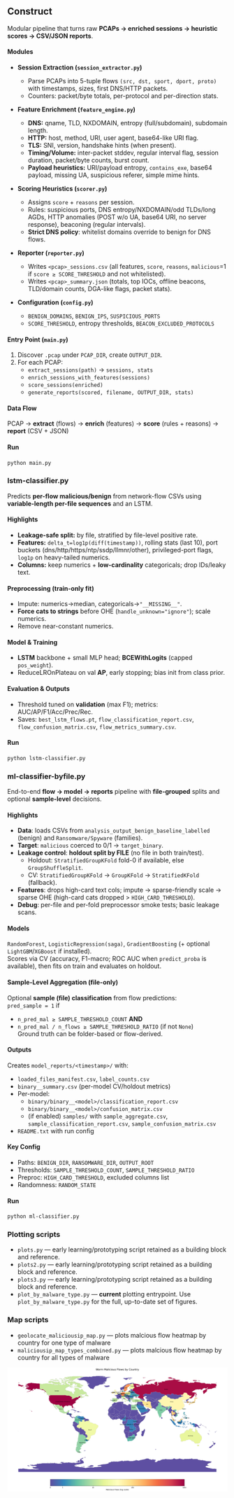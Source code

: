 ## Construct

Modular pipeline that turns raw **PCAPs → enriched sessions → heuristic scores → CSV/JSON reports**.

#### Modules
- **Session Extraction (`session_extractor.py`)**
  - Parse PCAPs into 5-tuple flows `(src, dst, sport, dport, proto)` with timestamps, sizes, first DNS/HTTP packets.
  - Counters: packet/byte totals, per-protocol and per-direction stats.

- **Feature Enrichment (`feature_engine.py`)**
  - **DNS:** qname, TLD, NXDOMAIN, entropy (full/subdomain), subdomain length.
  - **HTTP:** host, method, URI, user agent, base64-like URI flag.
  - **TLS:** SNI, version, handshake hints (when present).
  - **Timing/Volume:** inter-packet stddev, regular interval flag, session duration, packet/byte counts, burst count.
  - **Payload heuristics:** URI/payload entropy, `contains_exe`, base64 payload, missing UA, suspicious referer, simple mime hints.

- **Scoring Heuristics (`scorer.py`)**
  - Assigns `score` + `reasons` per session.
  - Rules: suspicious ports, DNS entropy/NXDOMAIN/odd TLDs/long AGDs, HTTP anomalies (POST w/o UA, base64 URI, no server response), beaconing (regular intervals).
  - **Strict DNS policy**: whitelist domains override to benign for DNS flows.

- **Reporter (`reporter.py`)**
  - Writes `<pcap>_sessions.csv` (all features, `score`, `reasons`, `malicious`=1 if `score ≥ SCORE_THRESHOLD` and not whitelisted).
  - Writes `<pcap>_summary.json` (totals, top IOCs, offline beacons, TLD/domain counts, DGA-like flags, packet stats).

- **Configuration (`config.py`)**
  - `BENIGN_DOMAINS`, `BENIGN_IPS`, `SUSPICIOUS_PORTS`
  - `SCORE_THRESHOLD`, entropy thresholds, `BEACON_EXCLUDED_PROTOCOLS`

#### Entry Point (`main.py`)
1. Discover `.pcap` under `PCAP_DIR`, create `OUTPUT_DIR`.
2. For each PCAP:
   - `extract_sessions(path)` → `sessions, stats`
   - `enrich_sessions_with_features(sessions)`
   - `score_sessions(enriched)`
   - `generate_reports(scored, filename, OUTPUT_DIR, stats)`

#### Data Flow
PCAP → **extract** (flows) → **enrich** (features) → **score** (rules + reasons) → **report** (CSV + JSON)

#### Run
```bash
python main.py
```

### lstm-classifier.py

Predicts **per-flow malicious/benign** from network-flow CSVs using **variable-length per-file sequences** and an LSTM.

#### Highlights
- **Leakage-safe split:** by file, stratified by file-level positive rate.
- **Features:** `delta_t=log1p(diff(timestamp))`, rolling stats (last 10), port buckets (dns/http/https/ntp/ssdp/llmnr/other), privileged-port flags, `log1p` on heavy-tailed numerics.
- **Columns:** keep numerics + **low-cardinality** categoricals; drop IDs/leaky text.

#### Preprocessing (train-only fit)
- Impute: numerics→median, categoricals→`"__MISSING__"`.
- **Force cats to strings** before OHE (`handle_unknown="ignore"`); scale numerics.
- Remove near-constant numerics.

#### Model & Training
- **LSTM** backbone + small MLP head; **BCEWithLogits** (capped `pos_weight`).
- ReduceLROnPlateau on val **AP**, early stopping; bias init from class prior.

#### Evaluation & Outputs
- Threshold tuned on **validation** (max F1); metrics: AUC/AP/F1/Acc/Prec/Rec.
- Saves: `best_lstm_flows.pt`, `flow_classification_report.csv`, `flow_confusion_matrix.csv`, `flow_metrics_summary.csv`.

#### Run
```bash
python lstm-classifier.py
```

### ml-classifier-byfile.py

End-to-end **flow → model → reports** pipeline with **file-grouped** splits and optional **sample-level** decisions.

#### Highlights
- **Data**: loads CSVs from `analysis_output_benign_baseline_labelled` (benign) and `Ransomware/Spyware` (families).  
- **Target**: `malicious` coerced to 0/1 → `target_binary`.  
- **Leakage control**: **holdout split by FILE** (no file in both train/test).  
  - Holdout: `StratifiedGroupKFold` fold-0 if available, else `GroupShuffleSplit`.  
  - CV: `StratifiedGroupKFold` → `GroupKFold` → `StratifiedKFold` (fallback).  
- **Features**: drops high-card text cols; impute → sparse-friendly scale → sparse OHE (high-card cats dropped > `HIGH_CARD_THRESHOLD`).  
- **Debug**: per-file and per-fold preprocessor smoke tests; basic leakage scans.

#### Models
`RandomForest`, `LogisticRegression(saga)`, `GradientBoosting` (+ optional `LightGBM`/`XGBoost` if installed).  
Scores via CV (accuracy, F1-macro; ROC AUC when `predict_proba` is available), then fits on train and evaluates on holdout.

#### Sample-Level Aggregation (file-only)
Optional **sample (file) classification** from flow predictions:  
`pred_sample = 1` if  
- `n_pred_mal ≥ SAMPLE_THRESHOLD_COUNT` **AND**  
- `n_pred_mal / n_flows ≥ SAMPLE_THRESHOLD_RATIO` (if not `None`)  
Ground truth can be folder-based or flow-derived.

#### Outputs
Creates `model_reports/<timestamp>/` with:
- `loaded_files_manifest.csv`, `label_counts.csv`
- `binary__summary.csv` (per-model CV/holdout metrics)
- Per-model:
  - `binary/binary__<model>/classification_report.csv`
  - `binary/binary__<model>/confusion_matrix.csv`
  - (if enabled) `samples/` with `sample_aggregate.csv`, `sample_classification_report.csv`, `sample_confusion_matrix.csv`
- `README.txt` with run config

#### Key Config
- Paths: `BENIGN_DIR`, `RANSOMWARE_DIR`, `OUTPUT_ROOT`
- Thresholds: `SAMPLE_THRESHOLD_COUNT`, `SAMPLE_THRESHOLD_RATIO`
- Preproc: `HIGH_CARD_THRESHOLD`, excluded columns list
- Randomness: `RANDOM_STATE`

#### Run
```bash
python ml-classifier.py
```

### Plotting scripts

- `plots.py` — early learning/prototyping script retained as a building block and reference.
- `plots2.py` — early learning/prototyping script retained as a building block and reference.
- `plots3.py` — early learning/prototyping script retained as a building block and reference.
- `plot_by_malware_type.py` — **current** plotting entrypoint. Use `plot_by_malware_type.py` for the full, up-to-date set of figures.

### Map scripts

- `geolocate_maliciousip_map.py` — plots malcious flow heatmap by country for one type of malware
- `maliciousip_map_types_combined.py` — plots malcious flow heatmap by country for all types of malware

![Worm Malicious Flows by Country](plots/worm_flows_country_heatmap.png)
